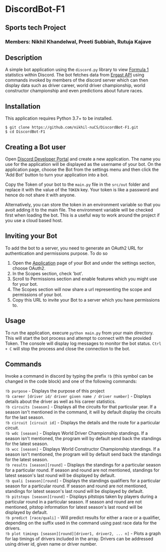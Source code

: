 # DiscordBot-F1

## Sports tech Project

### Members: Nikhil Khandelwal, Preeti Subbiah, Rutuja Kajave

## Description

A simple bot application using the `discord.py` library to view [Formula 1](https://www.formula1.com/) statistics within Discord. The bot fetches data from [Ergast API](http://ergast.com/mrd/) using commands invoked by members of the discord server which can then display data such as driver career, world driver championship, world constructor championship and even predictions about future races.

## Installation

This application requires Python 3.7+ to be installed.

`$ git clone https://github.com/nikhil-nuCS/DiscordBot-F1.git` <br/>
`$ cd DiscordBot-F1`

## Creating a Bot user

Open [Discord Developer Portal](https://discord.com/developers/applications/) and create a new application. The name you use for the application will be displayed as the username of your bot. On the application page, choose the Bot from the settings menu and then click the 'Add Bot' button to turn your application into a bot.

Copy the Token of your bot to the `main.py` file in the `src/out` folder and replace it with the value of the `TOKEN` key. Your token is like a password and hence do not share it with anyone.

Alternatively, you can store the token in an environment variable so that you avoit adding it to the main file. The environment variable will be checked first when loading the bot. This is a useful way to work around the project if you use a cloud based host.

## Inviting your Bot

To add the bot to a server, you need to generate an OAuth2 URL for authentication and permissions purpose. To do so

1. Open the [Application](https://discord.com/developers/applications/) page of your Bot and under the settings section, choose OAuth2.
2. In the Scopes section, check 'bot'.
3. Scroll to Permissions section and enable features which you might use for your bot.
4. The Scopes section will now share a url representing the scope and permissions of your bot.
5. Copy this URL to invite your Bot to a server which you have permissions to.

## Usage

To run the application, execure `python main.py` from your main directory. This will start the bot process and attempt to connect with the provided Token. The console will display log messages to monitor the bot status. `Ctrl + C` will stop the process and close the connection to the bot.

## Commands

Invoke a command in discord by typing the prefix `!b` (this symbol can be changed in the code block) and one of the following commands:

`!b purpose` - Displays the purpose of this project <br/>
`!b career [driver id/ driver given name / driver number]` - Displays details about the driver as well as his career statistics. <br/>
`!b circuits [season]` - Displays all the circuits for that particular year. If a season isn't mentioned in the command, it will by default display the circuits for the last season.<br/>
`!b circuit [circuit id]` - Displays the details and the route for a particular circuit. <br/>
`!b wdc [season]` - Displays World Driver Championship standings. If a season isn't mentioned, the program will by default send back the standings for the latest season.<br/> 
`!b wcc [season]` - Displays World Constructor Championship standings. If a season isn't mentioned, the program will by default send back the standings for the latest season.<br/> 
`!b results [season][round]` - Displays the standings for a particular season for a particular round. If season and round are not mentioned, standings for latest season's last round will be displayed by default. <br/>
`!b quali [season][round]` - Displays the standings qualifiers for a particular season for a particular round. If season and round are not mentioned, standings for latest season's last round will be displayed by default. <br/>
`!b pitstops [season][round]` - Displays pitstops taken by players during a particular round in a particular season. If season and round are not mentioned, pitstop information for latest season's last round will be displayed by default.<br/>
`!b predict [race/quali]` - Will predict results for either a race or a qualifier, depending on the suffix used in the command using past race data for the drivers. <br/>
`!b plot timings [season][round][driver1, driver2, ... n]` - Plots a graph for lap timings of drivers included in the array. Drivers can be addressed using driver id, given name or driver number. 